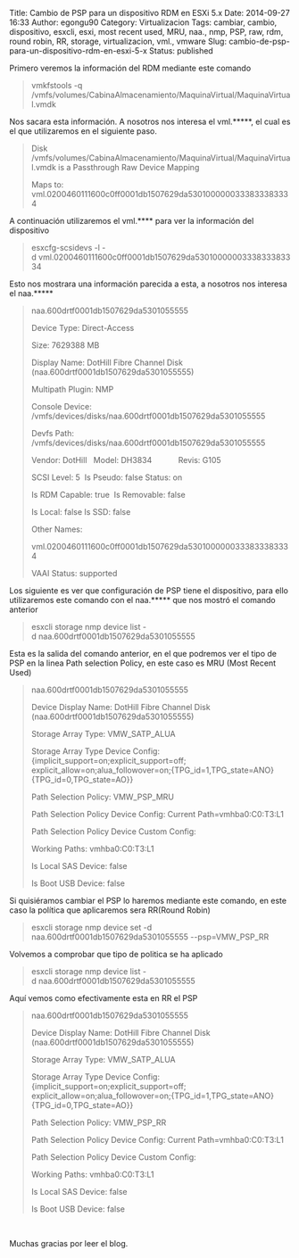 Title: Cambio de PSP para un dispositivo RDM en ESXi 5.x
Date: 2014-09-27 16:33
Author: egongu90
Category: Virtualizacion
Tags: cambiar, cambio, dispositivo, esxcli, esxi, most recent used, MRU, naa., nmp, PSP, raw, rdm, round robin, RR, storage, virtualizacion, vml., vmware
Slug: cambio-de-psp-para-un-dispositivo-rdm-en-esxi-5-x
Status: published

Primero veremos la información del RDM mediante este comando

> vmkfstools -q
> /vmfs/volumes/CabinaAlmacenamiento/MaquinaVirtual/MaquinaVirtual.vmdk

<!--more-->

Nos sacara esta información. A nosotros nos interesa el vml.\*\*\*\*\*,
el cual es el que utilizaremos en el siguiente paso.

> Disk
> /vmfs/volumes/CabinaAlmacenamiento/MaquinaVirtual/MaquinaVirtual.vmdk
> is a Passthrough Raw Device Mapping
>
> Maps to: vml.0200460111600c0ff0001db1507629da5301000000333833383334

A continuación utilizaremos el vml.\*\*\*\* para ver la información del
dispositivo

> esxcfg-scsidevs -l
> -d vml.0200460111600c0ff0001db1507629da5301000000333833383334

Esto nos mostrara una información parecida a esta, a nosotros nos
interesa el naa.\*\*\*\*\*

> naa.600drtf0001db1507629da5301055555
>
> Device Type: Direct-Access
>
> Size: 7629388 MB
>
> Display Name: DotHill Fibre Channel Disk
> (naa.600drtf0001db1507629da5301055555)
>
> Multipath Plugin: NMP
>
> Console Device:
> /vmfs/devices/disks/naa.600drtf0001db1507629da5301055555
>
> Devfs Path: /vmfs/devices/disks/naa.600drtf0001db1507629da5301055555
>
> Vendor: DotHill   Model: DH3834            Revis: G105
>
> SCSI Level: 5  Is Pseudo: false Status: on
>
> Is RDM Capable: true  Is Removable: false
>
> Is Local: false Is SSD: false
>
> Other Names:
>
> vml.0200460111600c0ff0001db1507629da5301000000333833383334
>
> VAAI Status: supported

Los siguiente es ver que configuración de PSP tiene el dispositivo, para
ello utilizaremos este comando con el naa.\*\*\*\*\* que nos mostró el
comando anterior

> esxcli storage nmp device list -d naa.600drtf0001db1507629da5301055555

Esta es la salida del comando anterior, en el que podremos ver el tipo
de PSP en la linea Path selection Policy, en este caso es MRU (Most
Recent Used)

> naa.600drtf0001db1507629da5301055555
>
> Device Display Name: DotHill Fibre Channel Disk
> (naa.600drtf0001db1507629da5301055555)
>
> Storage Array Type: VMW\_SATP\_ALUA
>
> Storage Array Type Device Config:
> {implicit\_support=on;explicit\_support=off;
> explicit\_allow=on;alua\_followover=on;{TPG\_id=1,TPG\_state=ANO}{TPG\_id=0,TPG\_state=AO}}
>
> Path Selection Policy: VMW\_PSP\_MRU
>
> Path Selection Policy Device Config: Current Path=vmhba0:C0:T3:L1
>
> Path Selection Policy Device Custom Config:
>
> Working Paths: vmhba0:C0:T3:L1
>
> Is Local SAS Device: false
>
> Is Boot USB Device: false

Si quisiéramos cambiar el PSP lo haremos mediante este comando, en este
caso la política que aplicaremos sera RR(Round Robin)

> esxcli storage nmp device set -d
> naa.600drtf0001db1507629da5301055555 --psp=VMW\_PSP\_RR

Volvemos a comprobar que tipo de politica se ha aplicado

> esxcli storage nmp device list -d naa.600drtf0001db1507629da5301055555

Aquí vemos como efectivamente esta en RR el PSP

> naa.600drtf0001db1507629da5301055555
>
> Device Display Name: DotHill Fibre Channel Disk
> (naa.600drtf0001db1507629da5301055555)
>
> Storage Array Type: VMW\_SATP\_ALUA
>
> Storage Array Type Device Config:
> {implicit\_support=on;explicit\_support=off;
> explicit\_allow=on;alua\_followover=on;{TPG\_id=1,TPG\_state=ANO}{TPG\_id=0,TPG\_state=AO}}
>
> Path Selection Policy: VMW\_PSP\_RR
>
> Path Selection Policy Device Config: Current Path=vmhba0:C0:T3:L1
>
> Path Selection Policy Device Custom Config:
>
> Working Paths: vmhba0:C0:T3:L1
>
> Is Local SAS Device: false
>
> Is Boot USB Device: false

 

Muchas gracias por leer el blog.
